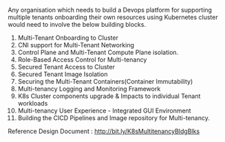 Any organisation which needs to build a Devops platform for supporting multiple tenants onboarding their own resources using Kubernetes cluster would need to involve the below building blocks.


1. Multi-Tenant Onboarding to Cluster
2. CNI support for Multi-Tenant Networking
3. Control Plane and Multi-Tenant Compute Plane isolation.
4. Role-Based Access Control for Multi-tenancy
5. Secured Tenant Access to Cluster
6. Secured Tenant Image Isolation
7. Securing the Multi-Tenant Containers(Container Immutability)
8. Multi-tenancy Logging and Monitoring Framework
9. K8s Cluster components upgrade & Impacts to individual Tenant workloads
10. Multi-tenancy User Experience - Integrated GUI Environment
11. Building the CICD Pipelines and Image repository for Multi-tenancy.


Reference Design Document : http://bit.ly/K8sMultitenancyBldgBlks 
